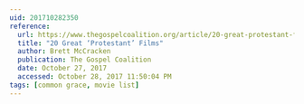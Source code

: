```yaml
---
uid: 201710282350
reference:
  url: https://www.thegospelcoalition.org/article/20-great-protestant-films
  title: "20 Great ‘Protestant’ Films"
  author: Brett McCracken
  publication: The Gospel Coalition
  date: October 27, 2017
  accessed: October 28, 2017 11:50:04 PM
tags: [common grace, movie list]
---
```

